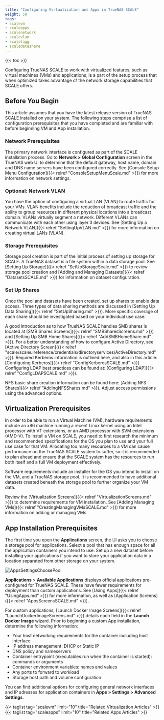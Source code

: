 ```yaml
---
title: "Configuring Virtualization and Apps in TrueNAS SCALE"
weight: 50
tags:
- scalevm
- scaleapps
- scalenetwork
- scalevlan
- scalelagg
- scaledatashare
---
```


{{< toc >}}

Configuring TrueNAS SCALE to work with virtualized features, such as virtual machines (VMs) and applications, is a part of the setup process that when optimized takes advantage of the network storage capabilities that SCALE offers. 

## Before You Begin

This article assumes that you have the latest release version of TrueNAS SCALE installed on your system. The following steps comprise a list of configuration prerequisites that you have completed and are familiar with before beginning VM and App installation.

### Network Prerequisites

The primary network interface is configured as part of the SCALE installation process. Go to **Network > Global Configuration** screen in the TrueNAS web UI to determine that the default gateway, host name, domain and DNS name servers have been configured correctly. See [Console Setup Menu Configuration]({{< relref "ConsoleSetupMenuScale.md" >}}) for more information on network settings.

### Optional: Network VLAN 

You have the option of configuring a virtual LAN (VLAN) to route traffic for your VMs. VLAN benefits include the reduction of broadcast traffic and the ability to group resources in different physical locations into a broadcast domain. VLANs virtually segment a network. Different VLANs can communicate with each other using layer 3 devices. See [Setting Up a Network VLAN]({{< relref "SettingUpVLAN.md" >}}) for more information on creating virtual LANs (VLAN).

### Storage Prerequisites

Storage pool creation is part of the initial process of setting up storage for SCALE. A TrueNAS dataset is a file system within a data storage pool. See [Setting Up Storage]({{< relref "SetUpStorageScale.md" >}}) to review storage pool creation and [Adding and Managing Datasets]({{< relref "DatasetsSCALE.md" >}}) for information on dataset configuration. 

### Set Up Shares

Once the pool and datasets have been created, set up shares to enable data access. Three types of data sharing methods are discussed in 
[Setting Up Data Sharing]({{< relref "SetUpSharing.md" >}}). More specific coverage of each share should be investigated based on your individual use case. 

A good introduction as to how TrueNAS SCALE handles SMB shares is located at [SMB Shares Screens]({{< relref "SMBSharesScreens.md" >}}) and [Setting Up SMB Home Shares]({{< relref "AddSMBHomeShare.md" >}}). For a better understanding of how to configure Active Directory, see [Active Directory Screen]({{< relref "scale/scaleuireference/credentials/directoryservices/ActiveDirectory.md" >}}). Required Kerberos information is outlined here, and also in this article: [Configuring Kerberos]({{< relref "ConfigKerberosSCALE.md" >}}). Configuring LDAP best practices can be found at: [Configuring LDAP]({{< relref "ConfigLDAPSCALE.md" >}}).

NFS basic share creation information can be found here: [Adding NFS Shares]({{< relref "AddingNFSShares.md" >}}). Adjust access permissions using the advanced options. 

## Virtualization Prerequisites

In order to be able to run a Virtual Machine (VM), hardware requirements include an x86 machine running a recent Linux kernel using an Intel processor with VT extensions, or an AMD processor with SVM extensions (AMD-V). To install a VM on SCALE, you need to first research the minimum and recommended specifications for the OS you plan to use and your full use case for that VM. Allocating too many resources to a VM can cause performance on the TrueNAS SCALE system to suffer, so it is recommended to plan ahead and ensure that the SCALE system has the resources to run both itself and a full VM deployment effectively.

Software requirements include an installer for the OS you intend to install on the VM, and a TrueNAS storage pool. It is recommended to have additional datasets created beneath the storage pool to further organize your VM data.

Review the [Virtualization Screens]({{< relref "VirtualizationScreens.md" >}}) to determine requirements for VM installation. See [Adding Managing VMs]({{< relref "CreatingManagingVMsSCALE.md" >}}) for more information on adding or managing VMs.

## App Installation Prerequisites

The first time you open the **Applications** screen, the UI asks you to choose a storage pool for applications. Select a pool that has enough space for all the application containers you intend to use. Set up a new dataset before installing your applications if you want to store your application data in a location separated from other storage on your system.

![AppsSettingsChoosePool](/images/SCALE/22.02/AppsSettingsChoosePool.png "Choosing a Pool for Apps")

**Applications** > **Available Applications** displays official applications pre-configured for TrueNAS SCALE. These have fewer requirements for deployment than custom applications. See [Using Apps]({{< relref "UsingApps.md" >}}) for more information, as well as [Application Screens]({{< relref "AppsScreensSCALE.md" >}}).

For custom applications, [Launch Docker Image Screens]({{< relref "LaunchDockerImageScreens.md" >}}) details each field in the **Launch Docker Image** wizard. Prior to beginning a custom App installation, determine the following information:

* Your host networking requirements for the container including host interface
* IP address management: DHCP or Static IP
* DNS policy and nameservers
* Container entrypoint (executables run when the container is started): commands or arguments
* Container environment variables:  names and values
* Any ports to forward to workload
* Storage host path and volume configuration

You can find additional options for configuring general network interfaces and IP adresses for application containers in **Apps > Settings > Advanced Settings**.

{{< taglist tag="scalevm" limit="10" title="Related Virtualization Articles" >}}
{{< taglist tag="scaleapps" limit="10" title="Related Apps Articles" >}}
